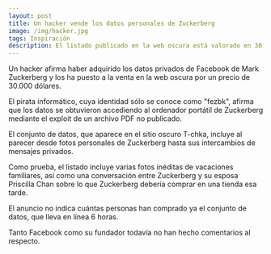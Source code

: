 ```yaml
---
layout: post
title: Un hacker vende los datos personales de Zuckerberg
image: /img/hacker.jpg
tags: Inspiración
description: El listado publicado en la web oscura está valorado en 30.000 dólares.
---
```


Un hacker afirma haber adquirido los datos privados de Facebook de Mark Zuckerberg y los ha puesto a la venta en la web oscura por un precio de 30.000 dólares.

El pirata informático, cuya identidad sólo se conoce como "fezbk", afirma que los datos se obtuvieron accediendo al ordenador portátil de Zuckerberg mediante el exploit de un archivo PDF no publicado.

El conjunto de datos, que aparece en el sitio oscuro T-chka, incluye al parecer desde fotos personales de Zuckerberg hasta sus intercambios de mensajes privados.

Como prueba, el listado incluye varias fotos inéditas de vacaciones familiares, así como una conversación entre Zuckerberg y su esposa Priscilla Chan sobre lo que Zuckerberg debería comprar en una tienda esa tarde.

El anuncio no indica cuántas personas han comprado ya el conjunto de datos, que lleva en línea 6 horas.

Tanto Facebook como su fundador todavía no han hecho comentarios al respecto.
